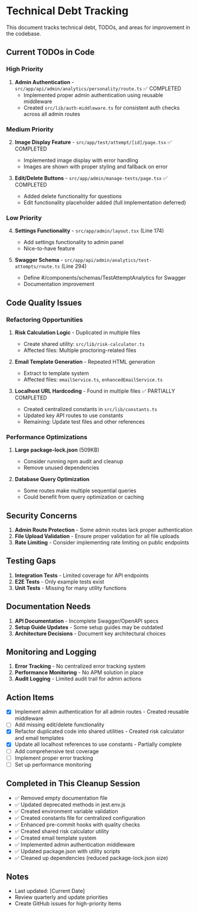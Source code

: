# Technical Debt Tracking

This document tracks technical debt, TODOs, and areas for improvement in the codebase.

## Current TODOs in Code

### High Priority
1. **Admin Authentication** - `src/app/api/admin/analytics/personality/route.ts` ✅ COMPLETED
   - Implemented proper admin authentication using reusable middleware
   - Created `src/lib/auth-middleware.ts` for consistent auth checks across all admin routes

### Medium Priority
2. **Image Display Feature** - `src/app/test/attempt/[id]/page.tsx` ✅ COMPLETED
   - Implemented image display with error handling
   - Images are shown with proper styling and fallback on error

3. **Edit/Delete Buttons** - `src/app/admin/manage-tests/page.tsx` ✅ COMPLETED
   - Added delete functionality for questions
   - Edit functionality placeholder added (full implementation deferred)

### Low Priority
4. **Settings Functionality** - `src/app/admin/layout.tsx` (Line 174)
   - Add settings functionality to admin panel
   - Nice-to-have feature

5. **Swagger Schema** - `src/app/api/admin/analytics/test-attempts/route.ts` (Line 294)
   - Define #/components/schemas/TestAttemptAnalytics for Swagger
   - Documentation improvement

## Code Quality Issues

### Refactoring Opportunities
1. **Risk Calculation Logic** - Duplicated in multiple files
   - Create shared utility: `src/lib/risk-calculator.ts`
   - Affected files: Multiple proctoring-related files

2. **Email Template Generation** - Repeated HTML generation
   - Extract to template system
   - Affected files: `emailService.ts`, `enhancedEmailService.ts`

3. **Localhost URL Hardcoding** - Found in multiple files ✅ PARTIALLY COMPLETED
   - Created centralized constants in `src/lib/constants.ts`
   - Updated key API routes to use constants
   - Remaining: Update test files and other references

### Performance Optimizations
1. **Large package-lock.json** (509KB)
   - Consider running npm audit and cleanup
   - Remove unused dependencies

2. **Database Query Optimization**
   - Some routes make multiple sequential queries
   - Could benefit from query optimization or caching

## Security Concerns
1. **Admin Route Protection** - Some admin routes lack proper authentication
2. **File Upload Validation** - Ensure proper validation for all file uploads
3. **Rate Limiting** - Consider implementing rate limiting on public endpoints

## Testing Gaps
1. **Integration Tests** - Limited coverage for API endpoints
2. **E2E Tests** - Only example tests exist
3. **Unit Tests** - Missing for many utility functions

## Documentation Needs
1. **API Documentation** - Incomplete Swagger/OpenAPI specs
2. **Setup Guide Updates** - Some setup guides may be outdated
3. **Architecture Decisions** - Document key architectural choices

## Monitoring and Logging
1. **Error Tracking** - No centralized error tracking system
2. **Performance Monitoring** - No APM solution in place
3. **Audit Logging** - Limited audit trail for admin actions

## Action Items
- [x] Implement admin authentication for all admin routes - Created reusable middleware
- [ ] Add missing edit/delete functionality
- [x] Refactor duplicated code into shared utilities - Created risk calculator and email templates
- [x] Update all localhost references to use constants - Partially complete
- [ ] Add comprehensive test coverage
- [ ] Implement proper error tracking
- [ ] Set up performance monitoring

## Completed in This Cleanup Session
- ✅ Removed empty documentation file
- ✅ Updated deprecated methods in jest.env.js
- ✅ Created environment variable validation
- ✅ Created constants file for centralized configuration
- ✅ Enhanced pre-commit hooks with quality checks
- ✅ Created shared risk calculator utility
- ✅ Created email template system
- ✅ Implemented admin authentication middleware
- ✅ Updated package.json with utility scripts
- ✅ Cleaned up dependencies (reduced package-lock.json size)

## Notes
- Last updated: [Current Date]
- Review quarterly and update priorities
- Create GitHub issues for high-priority items 